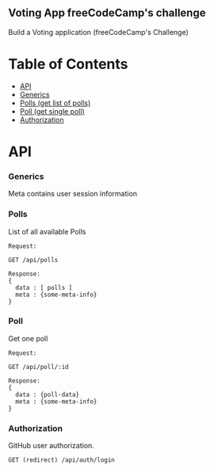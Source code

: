 ## Voting App freeCodeCamp's challenge

 Build a Voting application (freeCodeCamp's Challenge)


# Table of Contents
  * [API](#api)
  * [Generics](#generics)
  * [Polls (get list of polls)](#polls)
  * [Poll (get single poll)](#poll)
  * [Authorization](#authorization)


# API <a name="api"></a>

### Generics <a name="generics"></a>

Meta contains user session information


### Polls <a name="polls"></a>

List of all available Polls

```
Request:

GET /api/polls

Response:
{
  data : [ polls ]
  meta : {some-meta-info}
}

```

### Poll <a name="poll"></a>

Get one poll

```
Request:

GET /api/poll/:id

Response:
{
  data : {poll-data}
  meta : {some-meta-info}
}
```



### Authorization <a name="authorization"></a>

GitHub user authorization.

```
GET (redirect) /api/auth/login
```
